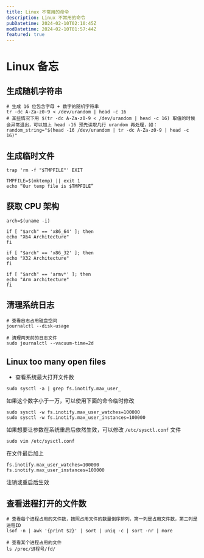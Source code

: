 ```yaml
---
title: Linux 不常用的命令
description: Linux 不常用的命令
pubDatetime: 2024-02-10T02:10:45Z
modDatetime: 2024-02-10T01:57:44Z
featured: true
---
```


# Linux 备忘

## 生成随机字符串

```shell
# 生成 16 位包含字母 + 数字的随机字符串
tr -dc A-Za-z0-9 < /dev/urandom | head -c 16
# 某些情况下用 $(tr -dc A-Za-z0-9 < /dev/urandom | head -c 16) 取值的时候会异常退出，可以加上 head -16 预先读取几行 urandom 再处理，如：
random_string="$(head -16 /dev/urandom | tr -dc A-Za-z0-9 | head -c 16)"
```

## 生成临时文件

```shell
trap 'rm -f "$TMPFILE"' EXIT

TMPFILE=$(mktemp) || exit 1
echo “Our temp file is $TMPFILE”
```

## 获取 CPU 架构

```shell
arch=$(uname -i)

if [ "$arch" == 'x86_64' ]; then
echo "X64 Architecture"
fi

if [ "$arch" == 'x86_32' ]; then
echo "X32 Architecture"
fi

if [ "$arch" == 'armv*' ]; then
echo "Arm architecture"
fi
```

## 清理系统日志

```shell
# 查看日志占用磁盘空间
journalctl --disk-usage

# 清理两天前的日志文件
sudo journalctl --vacuum-time=2d
```

## Linux too many open files

- 查看系统最大打开文件数

```shell
sudo sysctl -a | grep fs.inotify.max_user_
```

如果这个数字小于一万，可以使用下面的命令临时修改

```shell
sudo sysctl -w fs.inotify.max_user_watches=100000
sudo sysctl -w fs.inotify.max_user_instances=100000
```

如果想要让参数在系统重启后依然生效，可以修改 `/etc/sysctl.conf` 文件

```shell
sudo vim /etc/sysctl.conf
```

在文件最后加上

```text
fs.inotify.max_user_watches=100000
fs.inotify.max_user_instances=100000
```

注销或重启后生效

## 查看进程打开的文件数

```shell
# 查看每个进程占用的文件数，按照占用文件的数量倒序排列，第一列是占用文件数，第二列是进程ID
lsof -n | awk '{print $2}' | sort | uniq -c | sort -nr | more

# 查看某个进程占用的文件
ls /proc/进程号/fd/
```

<script src="https://giscus.app/client.js" data-repo="mwxxhdb/mwxxhdb.github.io" data-mapping="number" data-term="1" data-reactions-enabled="1" data-emit-metadata="0" data-input-position="bottom" data-theme="transparent_dark" data-lang="zh-CN" data-loading="lazy" crossorigin="anonymous" async></script>
